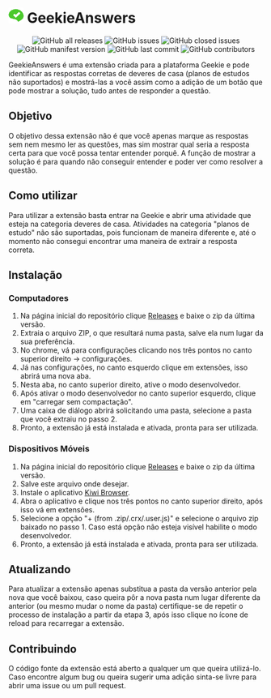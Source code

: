 # <img src="./img/icon_48.png" alt="logo" width="30" height="30"> GeekieAnswers

<div align="center">
  <img alt="GitHub all releases" src="https://img.shields.io/github/downloads/Dark-Gr/GeekieAnswers/total?color=%3Cimg%20alt%3D%22GitHub%20issues%22%20src%3D%22https%3A%2F%2Fimg.shields.io%2Fgithub%2Fissues-raw%2FDark-Gr%2FGeekieAnswers%3Fcolor%3D%25232239ab%26style%3Dfor-the-badge%22%3E&style=for-the-badge">
  <img alt="GitHub issues" src="https://img.shields.io/github/issues-raw/Dark-Gr/GeekieAnswers?color=%232239ab&style=for-the-badge">
  <img alt="GitHub closed issues" src="https://img.shields.io/github/issues-closed-raw/Dark-Gr/GeekieAnswers?color=%235022ab&style=for-the-badge">
  <img alt="GitHub manifest version" src="https://img.shields.io/github/manifest-json/v/Dark-Gr/GeekieAnswers?style=for-the-badge">
  <img alt="GitHub last commit" src="https://img.shields.io/github/last-commit/Dark-Gr/GeekieAnswers?color=%232244ab&style=for-the-badge">
  <img alt="GitHub contributors" src="https://img.shields.io/github/contributors/Dark-Gr/GeekieAnswers?style=for-the-badge">
</div>

GeekieAnswers é uma extensão criada para a plataforma Geekie e pode identificar as respostas corretas de deveres de casa (planos de estudos não suportados)
e mostrá-las a você assim como a adição de um botão que pode mostrar a solução, tudo antes de responder a questão.

## Objetivo
O objetivo dessa extensão não é que você apenas marque as respostas sem nem mesmo ler as questões, mas sim mostrar qual seria a resposta certa para que você possa tentar entender porquê.
A função de mostrar a solução é para quando não conseguir entender e poder ver como resolver a questão.

## Como utilizar
Para utilizar a extensão basta entrar na Geekie e abrir uma atividade que esteja na categoria deveres de casa.
Atividades na categoria "planos de estudo" não são suportadas, pois funcionam de maneira diferente e, até o momento não consegui encontrar uma maneira de extrair a resposta correta.

## Instalação
### Computadores
1. Na página inicial do repositório clique [Releases](https://github.com/Dark-Gr/GeekieAnswers/releases) e baixe o zip da última versão.
2. Extraia o arquivo ZIP, o que resultará numa pasta, salve ela num lugar da sua preferência.
3. No chrome, vá para configurações clicando nos três pontos no canto superior direito → configurações.
4. Já nas configurações, no canto esquerdo clique em extensões, isso abrirá uma nova aba.
5. Nesta aba, no canto superior direito, ative o modo desenvolvedor.
6. Após ativar o modo desenvolvedor no canto superior esquerdo, clique em "carregar sem compactação".
7. Uma caixa de diálogo abrirá solicitando uma pasta, selecione a pasta que você extraiu no passo 2.
8. Pronto, a extensão já está instalada e ativada, pronta para ser utilizada.

### Dispositivos Móveis
1. Na página inicial do repositório clique [Releases](https://github.com/Dark-Gr/GeekieAnswers/releases) e baixe o zip da última versão.
2. Salve este arquivo onde desejar.
3. Instale o aplicativo [Kiwi Browser](https://play.google.com/store/apps/details?id=com.kiwibrowser.browser&hl=pt_BR&gl=US).
4. Abra o aplicativo e clique nos três pontos no canto superior direito, após isso vá em extensões.
6. Selecione a opção "+ (from .zip/.crx/.user.js)" e selecione o arquivo zip baixado no passo 1. Caso está opção não esteja visível habilite o modo desenvolvedor.
7. Pronto, a extensão já está instalada e ativada, pronta para ser utilizada.

## Atualizando
Para atualizar a extensão apenas substitua a pasta da versão anterior pela nova que você baixou, caso queira pôr a nova pasta num lugar diferente da anterior 
(ou mesmo mudar o nome da pasta) certifique-se de repetir o processo de instalação a partir da etapa 3, após isso clique no ícone de reload para recarregar a extensão.

## Contribuindo
O código fonte da extensão está aberto a qualquer um que queira utilizá-lo. \
Caso encontre algum bug ou queira sugerir uma adição sinta-se livre para abrir uma issue ou um pull request.
